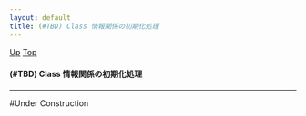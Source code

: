```yaml
---
layout: default
title: (#TBD) Class 情報関係の初期化処理  
---
```

[Up](no38NSe1ks.html) [Top](../index.html)

#### (#TBD) Class 情報関係の初期化処理  

--- 
#Under Construction





